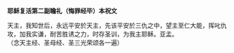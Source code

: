 **耶稣复活第二副瞻礼（悔罪经毕）本祝文**

天主，我知世后，永远平安於天主，先该平安於三仇之中，望主至仁大能，挥叱仇攻，加我实谦，耐苦胜诱之力，时存圣训，为我主耶稣。亚孟。  
（念天主经、圣母经、圣三光荣颂各一遍）